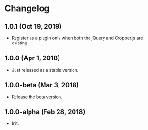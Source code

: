 # Changelog

## 1.0.1 (Oct 19, 2019)

- Register as a plugin only when both the jQuery and Cropper.js are existing.

## 1.0.0 (Apr 1, 2018)

- Just released as a stable version.

## 1.0.0-beta (Mar 3, 2018)

- Release the beta version.

## 1.0.0-alpha (Feb 28, 2018)

- Init.
